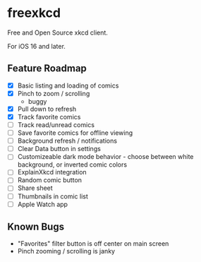# freexkcd

Free and Open Source xkcd client.

For iOS 16 and later.

## Feature Roadmap
 - [X] Basic listing and loading of comics
 - [X] Pinch to zoom / scrolling
    - buggy
 - [X] Pull down to refresh
 - [X] Track favorite comics
 - [ ] Track read/unread comics
 - [ ] Save favorite comics for offline viewing
 - [ ] Background refresh / notifications
 - [ ] Clear Data button in settings
 - [ ] Customizeable dark mode behavior - choose between white background, or inverted comic colors
 - [ ] ExplainXkcd integration
 - [ ] Random comic button
 - [ ] Share sheet
 - [ ] Thumbnails in comic list
 - [ ] Apple Watch app
 
## Known Bugs
 - "Favorites" filter button is off center on main screen
 - Pinch zooming / scrolling is janky
